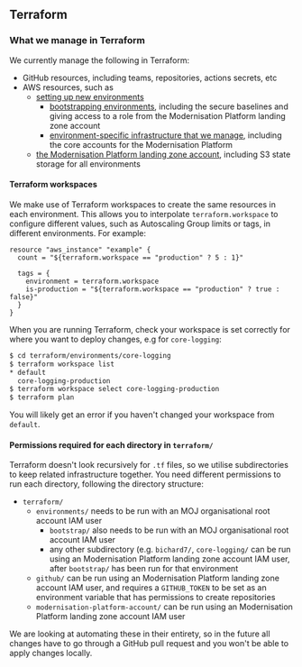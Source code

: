 ## Terraform

### What we manage in Terraform

We currently manage the following in Terraform:

- GitHub resources, including teams, repositories, actions secrets, etc
- AWS resources, such as
  - [setting up new environments](https://github.com/ministryofjustice/modernisation-platform/tree/main/terraform/environments)
    - [bootstrapping environments](https://github.com/ministryofjustice/modernisation-platform/tree/main/terraform/environments/bootstrap), including the secure baselines and giving access to a role from the Modernisation Platform landing zone account
    - [environment-specific infrastructure that we manage](https://github.com/ministryofjustice/modernisation-platform/tree/main/terraform/environments), including the core accounts for the Modernisation Platform
  - [the Modernisation Platform landing zone account](https://github.com/ministryofjustice/modernisation-platform/tree/main/terraform/modernisation-platform-account), including S3 state storage for all environments

#### Terraform workspaces

We make use of Terraform workspaces to create the same resources in each environment. This allows you to interpolate `terraform.workspace` to configure different values, such as Autoscaling Group limits or tags, in different environments. For example:

```
resource "aws_instance" "example" {
  count = "${terraform.workspace == "production" ? 5 : 1}"

  tags = {
    environment = terraform.workspace
    is-production = "${terraform.workspace == "production" ? true : false}"
  }
}
```

When you are running Terraform, check your workspace is set correctly for where you want to deploy changes, e.g for `core-logging`:

```bash
$ cd terraform/environments/core-logging
$ terraform workspace list
* default
  core-logging-production
$ terraform workspace select core-logging-production
$ terraform plan
```

You will likely get an error if you haven't changed your workspace from `default`.

#### Permissions required for each directory in `terraform/`

Terraform doesn't look recursively for `.tf` files, so we utilise subdirectories to keep related infrastructure together. You need different permissions to run each directory, following the directory structure:

- `terraform/`
  - `environments/` needs to be run with an MOJ organisational root account IAM user
    - `bootstrap/` also needs to be run with an MOJ organisational root account IAM user
    - any other subdirectory (e.g. `bichard7/`, `core-logging/` can be run using an Modernisation Platform landing zone account IAM user, after `bootstrap/` has been run for that environment
  - `github/` can be run using an Modernisation Platform landing zone account IAM user, and requires a `GITHUB_TOKEN` to be set as an environment variable that has permissions to create repositories
  - `modernisation-platform-account/` can be run using an Modernisation Platform landing zone account IAM user

We are looking at automating these in their entirety, so in the future all changes have to go through a GitHub pull request and you won't be able to apply changes locally.
